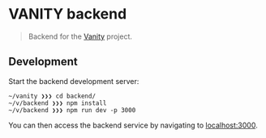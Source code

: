 # VANITY backend

> Backend for the [Vanity](https://github.com/Meeshkan/vanity) project.

## Development

Start the backend development server:

```
~/vanity ❯❯❯ cd backend/
~/v/backend ❯❯❯ npm install
~/v/backend ❯❯❯ npm run dev -p 3000
```

You can then access the backend service by navigating to [localhost:3000](http://localhost:3000).